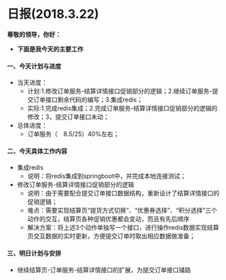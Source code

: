 # 日报(2018.3.22)

**尊敬的领导，你好：**

* **下面是我今天的主要工作**

#### 一、今天计划与进度

* 当天进度：
	* 计划:1.修改订单服务-结算详情接口促销部分的逻辑；2.继续订单服务-提交订单接口剩余代码的编写；3.集成redis；
	* 实际:1.完成redis集成；2.完成订单服务-结算详情接口促销部分的逻辑的修改；3，提交订单接口未动；
* 总体进度：
	* 订单服务（　8.5/25）40%左右；

#### 二、今天具体工作内容

* 集成redis
	* 说明：将redis集成到springboot中，并完成本地连接测试；
* 修改订单服务-结算详情接口促销部分的逻辑
	* 说明：由于需要配合提交订单接口数据结构，重新设计了结算详情接口的促销逻辑；
	* 难点：需要实现结算页“提货方式切换”、“优惠券选择”、“积分选择”三个动作的交互，结算页各种促销优惠都会变动，而且有先后顺序
	* 解决方案：将上述3个动作单独写一个接口，进行操作redis数据实现结算页交互数据的实时更新，方便提交订单时取出相应数据做准备；

#### 三、明日计划与安排

* 继续结算页-订单服务-结算详情接口的扩展，为提交订单接口铺路
